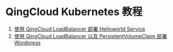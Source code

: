 # QingCloud Kubernetes 教程

 

1. [使用 QingCloud LoadBalancer 部署 Helloworld Service](helloworld.md)
2. [使用 QingCloud LoadBalancer 以及 PersistentVolumeClaim 部署 Wordpress](wordpress.md)

